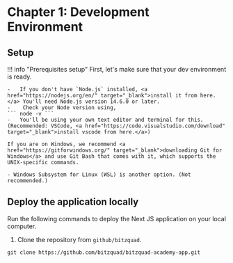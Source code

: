 # Chapter 1: Development Environment

## Setup
!!! info "Prerequisites setup"
    First, let's make sure that your dev environment is ready.

    -   If you don't have `Node.js` installed, <a href="https://nodejs.org/en/" target="_blank">install it from here.</a> You'll need Node.js version 14.6.0 or later.
    -    Check your Node version using,
    ``` node -v ```
    -   You'll be using your own text editor and terminal for this. (Recommended: VSCode, <a href="https://code.visualstudio.com/download" target="_blank">install vscode from here.</a>)

    If you are on Windows, we recommend <a href="https://gitforwindows.org/" target="_blank">downloading Git for Windows</a> and use Git Bash that comes with it, which supports the UNIX-specific commands. 

    - Windows Subsystem for Linux (WSL) is another option. (Not recommended.)

## Deploy the application locally
Run the following commands to deploy the Next JS application on your local computer.

1. Clone the repository from `github/bitzquad`.
```
git clone https://github.com/bitzquad/bitzquad-academy-app.git
```




